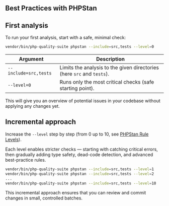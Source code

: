 ## Best Practices with PHPStan

## First analysis

To run your first analysis, start with a safe, minimal check:

```Bash
vendor/bin/php-quality-suite phpstan --include=src,tests --level=0
```

| Argument              | Description                                                            |
|-----------------------|------------------------------------------------------------------------|
| `--include=src,tests` | Limits the analysis to the given directories (here `src` and `tests`). |
| `--level=0`           | Runs only the most critical checks (safe starting point).              |

This will give you an overview of potential issues in your codebase without applying any changes yet.

## Incremental approach

Increase the `--level` step by step (from 0 up to 10, see [PHPStan Rule Levels](https://phpstan.org/user-guide/rule-levels)).

Each level enables stricter checks — starting with catching critical errors, then gradually adding type safety,
dead-code detection, and advanced best-practice rules.

```bash
vendor/bin/php-quality-suite phpstan --include=src,tests --level=1
vendor/bin/php-quality-suite phpstan --include=src,tests --level=2
...
vendor/bin/php-quality-suite phpstan --include=src,tests --level=10
```

This incremental approach ensures that you can review and commit changes in small, controlled batches.
